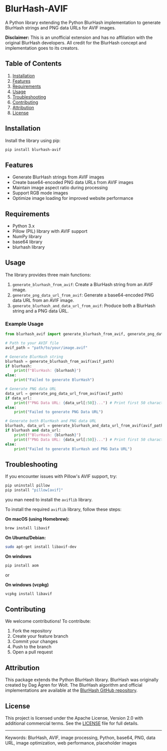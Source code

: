 
# BlurHash-AVIF

A Python library extending the Python BlurHash implementation to generate BlurHash strings and PNG data URLs for AVIF images.

**Disclaimer:** This is an unofficial extension and has no affiliation with the original BlurHash developers. All credit for the BlurHash concept and implementation goes to its creators.

## Table of Contents

1. [Installation](#installation)
2. [Features](#features)
3. [Requirements](#requirements)
4. [Usage](#usage)
5. [Troubleshooting](#troubleshooting)
6. [Contributing](#contributing)
7. [Attribution](#attribution)
8. [License](#license)

## Installation

Install the library using pip:

```bash
pip install blurhash-avif
```

## Features

- Generate BlurHash strings from AVIF images
- Create base64-encoded PNG data URLs from AVIF images
- Maintain image aspect ratio during processing
- Support RGB mode images
- Optimize image loading for improved website performance

## Requirements

- Python 3.x
- Pillow (PIL) library with AVIF support
- NumPy library
- base64 library
- blurhash library

## Usage

The library provides three main functions:

1. `generate_blurhash_from_avif`: Create a BlurHash string from an AVIF image.
2. `generate_png_data_url_from_avif`: Generate a base64-encoded PNG data URL from an AVIF image.
3. `generate_blurhash_and_data_url_from_avif`: Produce both a BlurHash string and a PNG data URL.

### Example Usage

```python
from blurhash_avif import generate_blurhash_from_avif, generate_png_data_url_from_avif, generate_blurhash_and_data_url_from_avif

# Path to your AVIF file
avif_path = "path/to/your/image.avif"

# Generate BlurHash string
blurhash = generate_blurhash_from_avif(avif_path)
if blurhash:
    print(f"BlurHash: {blurhash}")
else:
    print("Failed to generate BlurHash")

# Generate PNG data URL
data_url = generate_png_data_url_from_avif(avif_path)
if data_url:
    print(f"PNG Data URL: {data_url[:50]}...") # Print first 50 characters
else:
    print("Failed to generate PNG Data URL")

# Generate both BlurHash and PNG data URL
blurhash, data_url = generate_blurhash_and_data_url_from_avif(avif_path)
if blurhash and data_url:
    print(f"BlurHash: {blurhash}")
    print(f"PNG Data URL: {data_url[:50]}...") # Print first 50 characters
else:
    print("Failed to generate BlurHash and PNG Data URL")

```

## Troubleshooting

If you encounter issues with Pillow's AVIF support, try:

```bash
pip uninstall pillow
pip install "pillow[avif]"
```

you man need to install the `aviflib` library.

To install the required `aviflib` library, follow these steps:

**On macOS (using Homebrew):**

```bash
brew install libavif
```

**On Ubuntu/Debian:**

```bash
sudo apt-get install libavif-dev
```

**On windows**

```bash
pip install aom
```

or

**On windows (vcpkg)**

```bash
vcpkg install libavif
```

## Contributing

We welcome contributions! To contribute:

1. Fork the repository
2. Create your feature branch
3. Commit your changes
4. Push to the branch
5. Open a pull request

## Attribution

This package extends the Python BlurHash library. BlurHash was originally created by Dag Ågren for Wolt. The BlurHash algorithm and official implementations are available at the [BlurHash GitHub repository](https://github.com/woltapp/blurhash).

## License

This project is licensed under the Apache License, Version 2.0 with additional commercial terms. See the [LICENSE](LICENSE) file for full details.

---

Keywords: BlurHash, AVIF, image processing, Python, base64, PNG, data URL, image optimization, web performance, placeholder images
